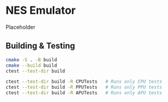 # NES Emulator
Placeholder

## Building & Testing
```bash
cmake -S . -B build
cmake --build build
ctest --test-dir build

ctest --test-dir build -R CPUTests   # Runs only CPU tests
ctest --test-dir build -R PPUTests   # Runs only PPU tests
ctest --test-dir build -R APUTests   # Runs only APU tests
```